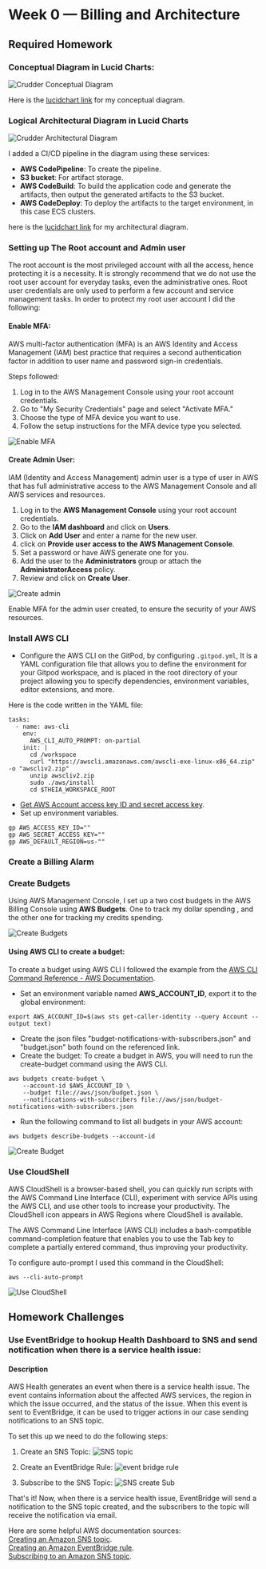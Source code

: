 # Week 0 — Billing and Architecture

## Required Homework

### Conceptual Diagram in Lucid Charts:
![Crudder Conceptual Diagram](assets/Week0-Conceptual-Diagram.png)

Here is the [lucidchart link](https://lucid.app/lucidchart/ebbacdae-2e94-416d-93f4-5e51b69b7ce6/edit?viewport_loc=-516%2C12%2C1208%2C616%2C0_0&invitationId=inv_23720390-1bdf-4196-a52b-bb8583679420) for my conceptual diagram.

### Logical Architectural Diagram in Lucid Charts

![Crudder Architectural Diagram](assets/Week0-Crudder-Logical-Diagram.png)

I added a CI/CD pipeline in the diagram using these services:
* **AWS CodePipeline**: To create the pipeline.
* **S3 bucket**: For artifact storage. 
* **AWS CodeBuild**: To build the application code and generate the artifacts, then output the generated artifacts to the S3 bucket.
* **AWS CodeDeploy**: To deploy the artifacts to the target environment, in this case ECS clusters.

here is the [lucidchart link](https://lucid.app/lucidchart/a40d3982-f035-471c-bede-2b6694b84140/edit?viewport_loc=-267%2C-56%2C3623%2C1848%2C0_0&invitationId=inv_ed90e67a-ae8b-4761-8bcf-7e635c2c714e) for my architectural diagram.

### Setting up The Root account and Admin user
The root account is the most privileged account with all the access, hence protecting it is a necessity.
It is strongly recommend that we do not use the root user account for everyday tasks, even the administrative ones. Root user credentials are only used to perform a few account and service management tasks.
In order to protect my root user account I did the following:
#### Enable MFA:
AWS multi-factor authentication (MFA) is an AWS Identity and Access Management (IAM) best practice that requires a second authentication factor in addition to user name and password sign-in credentials.  

Steps followed:  
1. Log in to the AWS Management Console using your root account credentials.
2. Go to "My Security Credentials" page and select "Activate MFA."
3. Choose the type of MFA device you want to use.
4. Follow the setup instructions for the MFA device type you selected.

![Enable MFA](assets/Week0-MFA.PNG)

#### Create Admin User:
IAM (Identity and Access Management) admin user is a type of user in AWS that has full administrative access to the AWS Management Console and all AWS services and resources.

1. Log in to the **AWS Management Console** using your root account credentials.
2. Go to the **IAM dashboard** and click on **Users**.
3. Click on **Add User** and enter a name for the new user.
4. click on **Provide user access to the AWS Management Console**.
5. Set a password or have AWS generate one for you.
6. Add the user to the **Administrators** group or attach the **AdministratorAccess** policy.
7. Review and click on **Create User**.

![Create admin](assets/week0-Create-admin.PNG)

Enable MFA for the admin user created, to ensure the security of your AWS resources.

### Install AWS CLI
* Configure the AWS CLI on the GitPod, by configuring `.gitpod.yml`, It is a YAML  configuration file that allows you to define the environment for your Gitpod workspace, and is placed in the root directory of your project allowing you to specify dependencies, environment variables, editor extensions, and more.

Here is the code written in the YAML file:
```
tasks:
  - name: aws-cli
    env:
      AWS_CLI_AUTO_PROMPT: on-partial
    init: |
      cd /workspace
      curl "https://awscli.amazonaws.com/awscli-exe-linux-x86_64.zip" -o "awscliv2.zip"
      unzip awscliv2.zip
      sudo ./aws/install
      cd $THEIA_WORKSPACE_ROOT
```
  * [Get AWS Account access key ID and secret access key](https://docs.aws.amazon.com/powershell/latest/userguide/pstools-appendix-sign-up.html).
  * Set up environment variables.
```
gp AWS_ACCESS_KEY_ID=""
gp AWS_SECRET_ACCESS_KEY=""
gp AWS_DEFAULT_REGION=us-""
```

### Create a Billing Alarm


### Create Budgets
Using AWS Management Console, I set up a two cost budgets in the AWS Billing Console using **AWS Budgets**.
One to track my dollar spending , and the other one for tracking my credits spending.

![Create Budgets](assets/Week0-Create_Budgets.PNG) 

#### Using AWS CLI to create a budget:
To create a budget using AWS CLI I followed the example from the [AWS CLI Command Reference - AWS Documentation](https://docs.aws.amazon.com/cli/latest/reference/budgets/create-budget.html).  
* Set an environment variable named **AWS_ACCOUNT_ID**, export it to the global environment:
```
export AWS_ACCOUNT_ID=$(aws sts get-caller-identity --query Account --output text)
```
* Create the json files "budget-notifications-with-subscribers.json" and "budget.json" both found on the referenced link.
* Create the budget: To create a budget in AWS, you will need to run the create-budget command using the AWS CLI.
```
aws budgets create-budget \
    --account-id $AWS_ACCOUNT_ID \
    --budget file://aws/json/budget.json \
    --notifications-with-subscribers file://aws/json/budget-notifications-with-subscribers.json
```
* Run the following command to list all budgets in your AWS account:
```
aws budgets describe-budgets --account-id
```
![Create Budget](assets/Week0-Create-budget-CLI.png)

 
### Use CloudShell
AWS CloudShell is a browser-based shell, you can quickly run scripts with the AWS Command Line Interface (CLI), experiment with service APIs using the AWS CLI, and use other tools to increase your productivity. The CloudShell icon appears in AWS Regions where CloudShell is available.

The AWS Command Line Interface (AWS CLI) includes a bash-compatible command-completion feature that enables you to use the Tab key to complete a partially entered command, thus improving your productivity.

To configure auto-prompt I used this command in the CloudShell:
```
aws --cli-auto-prompt
```
![Use CloudShell](assets/Week0-Use-CloudShell.PNG)



## Homework Challenges
### Use EventBridge to hookup Health Dashboard to SNS and send notification when there is a service health issue:
#### Description
AWS Health generates an event when there is a service health issue. The event contains information about the affected AWS services, the region in which the issue occurred, and the status of the issue. When this event is sent to EventBridge, it can be used to trigger actions in our case sending notifications to an SNS topic.

To set this up we need to do the following steps:

1. Create an SNS Topic:
![SNS topic](assets/Week0-SNS-topic.PNG)

2. Create an EventBridge Rule:
![event bridge rule](assets/Week0-eventbridge-rule.png)

3. Subscribe to the SNS Topic:
![SNS create Sub](assets/Week0-SNS-CreateSub.png)


That's it! Now, when there is a service health issue, EventBridge will send a notification to the SNS topic created, and the subscribers to the topic will receive the notification via email.

Here are some helpful AWS documentation sources:  
[Creating an Amazon SNS topic](https://docs.aws.amazon.com/sns/latest/dg/sns-tutorial-create-topic.html).  
[Creating an Amazon EventBridge rule](https://docs.aws.amazon.com/eventbridge/latest/userguide/create-eventbridge-rule.html).  
[Subscribing to an Amazon SNS topic](https://docs.aws.amazon.com/sns/latest/dg/SubscribeTopic.html).  

